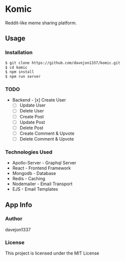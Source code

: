 # Komic

Reddit-like meme sharing platform.

## Usage

### Installation

```sh
$ git clone https://github.com/davejon1337/komic.git
$ cd komic
$ npm install
$ npm run server
```

### TODO

- Backend - [x] Create User
  - [ ] Update User
  - [ ] Delete User
  - [ ] Create Post
  - [ ] Update Post
  - [ ] Delete Post
  - [ ] Create Comment & Upvote
  - [ ] Delete Comment & Upvote

### Technologies Used

- Apollo-Server - Graphql Server
- React - Frontend Framework
- Mongodb - Database
- Redis - Caching
- Nodemailer - Email Transport
- EJS - Email Templates

## App Info

### Author

davejon1337

### License

This project is licensed under the MIT License
